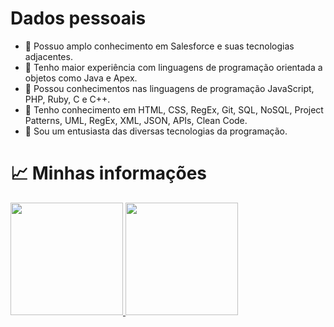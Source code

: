 # Dados pessoais
- :footprints: Possuo amplo conhecimento em Salesforce e suas tecnologias adjacentes.
- :footprints: Tenho maior experiência com linguagens de programação orientada a objetos como Java e Apex.
- :footprints: Possou conhecimentos nas linguagens de programação JavaScript, PHP, Ruby, C e C++.
- :footprints: Tenho conhecimento em HTML, CSS, RegEx, Git, SQL, NoSQL, Project Patterns, UML, RegEx, XML, JSON, APIs, Clean Code.
- :seedling: Sou um entusiasta das diversas tecnologias da programação.

# :chart_with_upwards_trend: Minhas informações

<div align="left">
  <a href="https://github.com/rodrigofentanes?tab=repositories">
    <img height="180em" src="https://github-readme-stats.vercel.app/api?username=rodrigofentanes&show_icons=true&theme=dracula&include_all_commits=true&count_private=true"/>
    <img height="180em" src="https://github-readme-stats.vercel.app/api/top-langs/?username=rodrigofentanes&layout=compact&langs_count=7&theme=dracula"/>
  </a>
</div>

